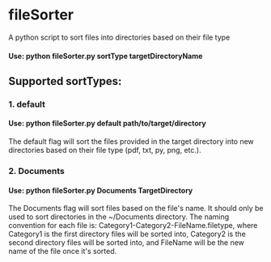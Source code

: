 # fileSorter
A python script to sort files into directories based on their file type

#### Use: python fileSorter.py sortType targetDirectoryName

## Supported sortTypes:
### 1. default
#### Use: python fileSorter.py default path/to/target/directory

The default flag will sort the files provided in the target directory into new directories based on their file type (pdf, txt, py, png, etc.).

### 2. Documents
#### Use: python fileSorter.py Documents TargetDirectory

The Documents flag will sort files based on the file's name. It should only be used to sort directories in the ~/Documents directory. The naming convention for each file is: Category1-Category2-FileName.filetype, where Category1 is the first directory files will be sorted into, Category2 is the second directory files will be sorted into, and FileName will be the new name of the file once it's sorted. 
